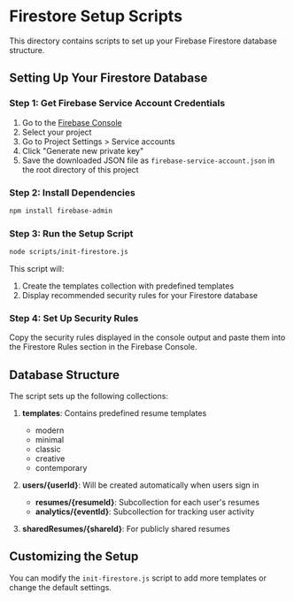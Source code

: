 # Firestore Setup Scripts

This directory contains scripts to set up your Firebase Firestore database structure.

## Setting Up Your Firestore Database

### Step 1: Get Firebase Service Account Credentials

1. Go to the [Firebase Console](https://console.firebase.google.com/)
2. Select your project
3. Go to Project Settings > Service accounts
4. Click "Generate new private key"
5. Save the downloaded JSON file as `firebase-service-account.json` in the root directory of this project

### Step 2: Install Dependencies

```bash
npm install firebase-admin
```

### Step 3: Run the Setup Script

```bash
node scripts/init-firestore.js
```

This script will:
1. Create the templates collection with predefined templates
2. Display recommended security rules for your Firestore database

### Step 4: Set Up Security Rules

Copy the security rules displayed in the console output and paste them into the Firestore Rules section in the Firebase Console.

## Database Structure

The script sets up the following collections:

1. **templates**: Contains predefined resume templates
   - modern
   - minimal
   - classic
   - creative
   - contemporary

2. **users/{userId}**: Will be created automatically when users sign in
   - **resumes/{resumeId}**: Subcollection for each user's resumes
   - **analytics/{eventId}**: Subcollection for tracking user activity

3. **sharedResumes/{shareId}**: For publicly shared resumes

## Customizing the Setup

You can modify the `init-firestore.js` script to add more templates or change the default settings.
